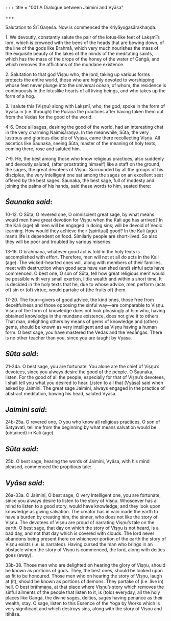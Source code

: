 +++
title = "001 A Dialogue between Jaimini and Vyāsa"

+++
 

Salutation to Śrī Gaṇeśa. Now is commenced the Kriyāyogasārakhaṇḍa.

1\. We devoutly, constantly salute the pair of the lotus-like feet of Lakṣmī’s lord, which is crowned with the bees of the heads that are bowing down, of the line of the gods like Brahmā, which very much nourishes the mass of the exquisite beauty of the lakes of the minds of the meditating saints, which has the mass of the drops of the honey of the water of Gaṅgā, and which removes the afflictions of the mundane existence.

2\. Salutation to that god Viṣṇu who, the lord, taking up various forms protects the entire world, those who are highly devoted to worshipping whose feet never plunge into the universal ocean, of whom, the residence is continuously in the lotuslike hearts of all living beings, and who takes up the form of a hog.

3\. I salute this (Viṣṇu) along with Lakṣmī, who, the god, spoke in the form of Vyāsa in (i.e. through) the Purāṇa the practices after having taken them out from the Vedas for the good of the world.

4-6. Once all sages, desiring the good of the world, had an interesting chat in the very charming Naimiṣāraṇya. In the meanwhile, Sūta, the very lustrous and glorious disciple of Vyāsa, came there recollecting Viṣṇu. All ascetics like Śaunaka, seeing Sūta, master of the meaning of holy texts, coming there, rose and saluted him.

7-9. He, the best among those who know religious practices, also suddenly and devoutly saluted, (after prostrating himself) like a staff on the ground, the sages, the great devotees of Viṣṇu. Surrounded by all the groups of his disciples, the very intelligent one sat among the sages on an excellent seat offered by the best sages. Śaunaka, the best sage, full of modesty and joining the palms of his hands, said these words to him, seated there:

## *Śaunaka said*:

10-12. O Sūta, O revered one, O omniscient great sage, by what means would men have great devotion for Viṣṇu when the Kali age has arrived? In the Kali (age) all men will be engaged in doing sins; will be devoid of Vedic learning. How would they achieve their (spiritual) good? In the Kali (age) man’s life is dependent on food. Similarly people are short-lived. So also they will be poor and troubled by various miseries.

13-16. O brāhmaṇa, whatever good act is told in the holy texts is accomplished with effort. Therefore, men will not at all do acts in the Kali (age). The wicked-hearted ones will, along with members of their families, meet with destruction when good acts have vanished (and) sinful acts have commenced. O best one, O son of Sūta, tell how great religious merit would be possible with very small exertion, little wealth and within a short time. It is decided in the holy texts that he, due to whose advice, men perform (acts of) sin or (of) virtue, would partake of (the fruits of) them.

17-20. The four—givers of good advice, the kind ones, those free from deceitfulness and those opposing the sinful way—are comparable to Viṣṇu. Viṣṇu of the form of knowledge does not look pleasingly at him who, having obtained knowledge in the mundane existence, does not give it to others. That man, delighting others by means of gems of knowledge and (other) gems, should be known as very intelligent and as Viṣṇu having a human form. O best sage, you have mastered the Vedas and the Vedāṅgas. There is no other teacher than you, since you are taught by Vyāsa.

## *Sūta said*:

21-24a. O best sage, you are fortunate. You alone are the chief of Viṣṇu’s devotees, since you always desire the good of the people. O Śaunaka, listen. For the good of all the people, especially for that of Viṣṇu’s devotees, I shall tell you what you desired to hear. Listen to all that (Vyāsa) said when asked by Jaimini. The great sage Jaimini, always engaged in the practice of abstract meditation, bowing his head, saluted Vyāsa.

## *Jaimini said*:

24b-25a. O revered one, O you who know all religious practices, O son of Satyavati, tell me from the beginning by what means salvation would be (obtained) in Kali (age).

## *Sūta said*:

25b. O best sage, hearing the words of Jaimini, Vyāsa, with his mind pleased, commenced the propitious tale:

## *Vyāsa said*:

26a-33a. O Jaimini, O best sage, O very intelligent one, you are fortunate, since you always desire to listen to the story of Viṣṇu. Whosoever has a mind to listen to a good story, would have knowledge; and they look upon knowledge as giving salvation. The creator has in vain made the earth to have a burden by creating him, the sinner, who does not like the story of Viṣṇu. The devotees of Viṣṇu are proud of narrating Viṣṇu’s tale on the earth. O best sage, that day on which the story of Viṣṇu is not heard, is a bad day, and not that day which is covered with clouds. The lord never abandons being present there on whichever portion of the earth the story of Viṣṇu exists (i.e. is narrated). Having cursed the man who brings in an obstacle when the story of Viṣṇu is commenced, the lord, along with deities goes (away).

33b-38. Those men who are delighted on hearing the glory of Viṣṇu, should be known as portions of gods. They, the best ones, should be looked upon as fit to be honoured. Those men who on hearing the story of Viṣṇu, laugh at (it), should be known as portions of demons. They partake of (i.e. live in) hell. O best brāhmaṇa, at that place where Viṣṇu’s story which removes the sinful ailments of the people that listen to it, is (told) everyday, all the holy places like Gaṅgā, the divine sages, deities, sages having penance as their wealth, stay. O sage, listen to this Essence of the Yoga by Works which is very significant and which destroys sins, along with the story of Viṣṇu and Itihāsa.


